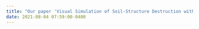 ```yaml
---
title: "Our paper 'Visual Simulation of Soil-Structure Destruction with Seepage Flows' is accepted by <strong>Proceedings of the ACM on Computer Graphics and Interactive Techniques Journal (Presented at ACM SIGGRAPH / Eurographics Symposium on Computer Animation [SCA] 2021)</strong>"
date: 2021-08-04 07:59:00-0400
---
```



